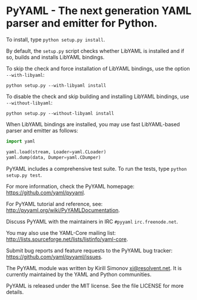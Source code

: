 # PyYAML - The next generation YAML parser and emitter for Python.

To install, type `python setup.py install`.

By default, the `setup.py` script checks whether LibYAML is installed and if so, builds and installs LibYAML bindings.

To skip the check and force installation of LibYAML bindings, use the option `--with-libyaml`:

```shell
python setup.py --with-libyaml install
```

To disable the check and skip building and installing LibYAML bindings, use `--without-libyaml`:

```shell
python setup.py --without-libyaml install
```

When LibYAML bindings are installed, you may use fast LibYAML-based parser and emitter as follows:

```python
import yaml

yaml.load(stream, Loader=yaml.CLoader)
yaml.dump(data, Dumper=yaml.CDumper)
```

PyYAML includes a comprehensive test suite. To run the tests, type `python setup.py test`.

For more information, check the PyYAML homepage: https://github.com/yaml/pyyaml.

For PyYAML tutorial and reference, see: http://pyyaml.org/wiki/PyYAMLDocumentation.

Discuss PyYAML with the maintainers in IRC `#pyyaml` `irc.freenode.net`.

You may also use the YAML-Core mailing list: http://lists.sourceforge.net/lists/listinfo/yaml-core.

Submit bug reports and feature requests to the PyYAML bug tracker: https://github.com/yaml/pyyaml/issues.

The PyYAML module was written by Kirill Simonov <xi@resolvent.net>. It is currently maintained by the YAML and Python communities.

PyYAML is released under the MIT license. See the file LICENSE for more details.
